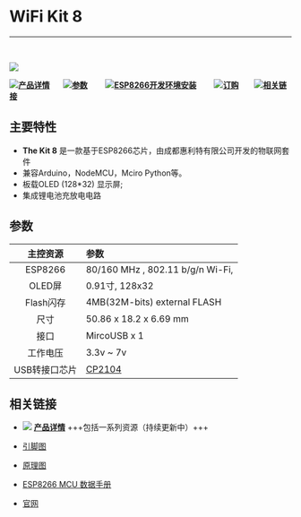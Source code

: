 # WiFi Kit 8

------

&nbsp;

<img src="img/products/esp_arduino/wifi_kit_8/01.png">



![](http://heltec.cn/icon/idea.png)**[产品详情](http://www.heltec.cn/project/wifi_kit_8/)**&nbsp;&nbsp;&nbsp;&nbsp;&nbsp;&nbsp;![](http://heltec.cn/icon/list.png)**[参数](#参数)**&nbsp;&nbsp;&nbsp;&nbsp;&nbsp;&nbsp;&nbsp;&nbsp;![](http://heltec.cn/icon/startup.png)**[ESP8266开发环境安装](https://docs.heltec.cn/#/zh_CN/user_manual/how_to_install_esp8266_Arduino)** &nbsp;&nbsp;&nbsp;&nbsp;&nbsp;&nbsp; ![](http://heltec.cn/icon/shop.png)**[订购](https://item.taobao.com/item.htm?spm=a1z10.5-c.w4002-17001092467.12.4a699f7fHlX9Yr&id=555696953988)**&nbsp;&nbsp;&nbsp;&nbsp;&nbsp;&nbsp; ![](http://heltec.cn/icon/link.png)**[相关链接](#相关链接)**



## 主要特性

- **The Kit 8** 是一款基于ESP8266芯片，由成都惠利特有限公司开发的物联网套件
- 兼容Arduino，NodeMCU，Mciro Python等。
- 板载OLED (128*32) 显示屏;
- 集成锂电池充放电电路



## 参数



|   主控资源    | 参数                                                         |
| :-----------: | :----------------------------------------------------------- |
|    ESP8266    | 80/160 MHz , 802.11 b/g/n Wi-Fi,                             |
|    OLED屏     | 0.91寸, 128x32                                               |
|   Flash闪存   | 4MB(32M-bits) external FLASH                                 |
|     尺寸      | 50.86 x 18.2 x 6.69 mm                                       |
|     接口      | MircoUSB x 1                                                 |
|   工作电压    | 3.3v ~ 7v                                                    |
| USB转接口芯片 | [CP2104](https://docs.heltec.cn/#/zh_CN/user_manual/establish_serial_connection) |



## 相关链接

- ![](http://heltec.cn/icon/left_hand.png) **[产品详情](http://www.heltec.cn/project/wifi_kit_8/)** +++包括一系列资源（持续更新中）+++

- [引脚图](https://github.com/Heltec-Aaron-Lee/WiFi_Kit_series/blob/master/PinoutDiagram/WIFI%20Kit%208.pdf)
- [原理图](https://github.com/Heltec-Aaron-Lee/WiFi_Kit_series/blob/master/SchematicDiagram/WIFI_Kit_8_Schematic_diagram.PDF)
- [ESP8266 MCU 数据手册](https://www.espressif.com/en/products/hardware/esp32/resources)
- [官网](http://www.heltec.cn/)
